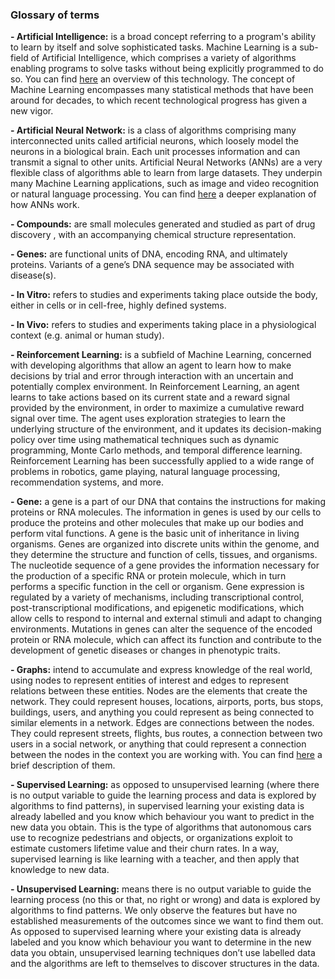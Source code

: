 ### Glossary of terms

**- Artificial Intelligence:** is a broad concept referring to a program's ability to learn by itself and solve sophisticated tasks. Machine Learning is a sub-field of Artificial Intelligence, which comprises a variety of algorithms enabling programs to solve tasks without being explicitly programmed to do so. You can find [here](https://www.youtube.com/watch?v=f_uwKZIAeM0) an overview of this technology. The concept of Machine Learning encompasses many statistical methods that have been around for decades, to which recent technological progress has given a new vigor.

**- Artificial Neural Network:** is a class of algorithms comprising many interconnected units called artificial neurons, which loosely model the neurons in a biological brain. Each unit processes information and can transmit a signal to other units. Artificial Neural Networks (ANNs) are a very flexible class of algorithms able to learn from large datasets. They underpin many Machine Learning applications, such as image and video recognition or natural language processing. You can find [here](https://www.youtube.com/watch?v=aircAruvnKk&list=PLZHQObOWTQDNU6R1_67000Dx_ZCJB-3pi&index=3) a deeper explanation of how ANNs work.

**- Compounds:** are small molecules generated and studied as part of drug discovery , with an accompanying chemical structure representation.

**- Genes:** are functional units of DNA, encoding RNA, and ultimately proteins. Variants of a gene’s DNA sequence may be associated with disease(s).

**- In Vitro:** refers to studies and experiments taking place outside the body, either in cells or in cell-free, highly defined systems.

**- In Vivo:** refers to studies and experiments taking place in a physiological context (e.g. animal or human study).

**- Reinforcement Learning:** is a subfield of Machine Learning, concerned with developing algorithms that allow an agent to learn how to make decisions by trial and error through interaction with an uncertain and potentially complex environment. In Reinforcement Learning, an agent learns to take actions based on its current state and a reward signal provided by the environment, in order to maximize a cumulative reward signal over time. The agent uses exploration strategies to learn the underlying structure of the environment, and it updates its decision-making policy over time using mathematical techniques such as dynamic programming, Monte Carlo methods, and temporal difference learning. Reinforcement Learning has been successfully applied to a wide range of problems in robotics, game playing, natural language processing, recommendation systems, and more.

**- Gene:** a gene is a part of our DNA that contains the instructions for making proteins or RNA molecules. The information in genes is used by our cells to produce the proteins and other molecules that make up our bodies and perform vital functions. A gene is the basic unit of inheritance in living organisms. Genes are organized into discrete units within the genome, and they determine the structure and function of cells, tissues, and organisms. The nucleotide sequence of a gene provides the information necessary for the production of a specific RNA or protein molecule, which in turn performs a specific function in the cell or organism. Gene expression is regulated by a variety of mechanisms, including transcriptional control, post-transcriptional modifications, and epigenetic modifications, which allow cells to respond to internal and external stimuli and adapt to changing environments. Mutations in genes can alter the sequence of the encoded protein or RNA molecule, which can affect its function and contribute to the development of genetic diseases or changes in phenotypic traits.

**- Graphs:** intend to accumulate and express knowledge of the real world, using nodes to represent entities of interest and edges to represent relations between these entities. Nodes are the elements that create the network. They could represent houses, locations, airports, ports, bus stops, buildings, users, and anything you could represent as being connected to similar elements in a network. Edges are connections between the nodes. They could represent streets, flights, bus routes, a connection between two users in a social network, or anything that could represent a connection between the nodes in the context you are working with. You can find [here](https://medium.com/@lopezyse/your-guide-to-graphs-7e36d122c38c) a brief description of them.

**- Supervised Learning:** as opposed to unsupervised learning (where there is no output variable to guide the learning process and data is explored by algorithms to find patterns), in supervised learning your existing data is already labelled and you know which behaviour you want to predict in the new data you obtain. This is the type of algorithms that autonomous cars use to recognize pedestrians and objects, or organizations exploit to estimate customers lifetime value and their churn rates.
In a way, supervised learning is like learning with a teacher, and then apply that knowledge to new data.

**- Unsupervised Learning:**  means there is no output variable to guide the learning process (no this or that, no right or wrong) and data is explored by algorithms to find patterns. We only observe the features but have no established measurements of the outcomes since we want to find them out. As opposed to supervised learning where your existing data is already labeled and you know which behaviour you want to determine in the new data you obtain, unsupervised learning techniques don’t use labelled data and the algorithms are left to themselves to discover structures in the data.

